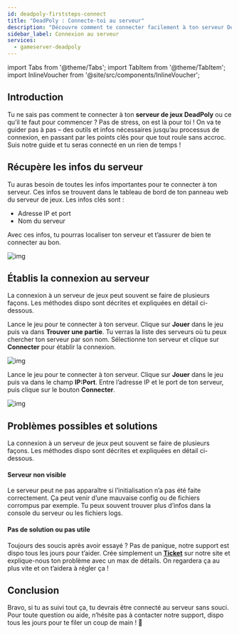 ```yaml
---
id: deadpoly-firststeps-connect
title: "DeadPoly : Connecte-toi au serveur"
description: "Découvre comment te connecter facilement à ton serveur DeadPoly et profite d’une expérience de jeu sans prise de tête → En savoir plus maintenant"
sidebar_label: Connexion au serveur
services:
  - gameserver-deadpoly
---
```


import Tabs from '@theme/Tabs';
import TabItem from '@theme/TabItem';
import InlineVoucher from '@site/src/components/InlineVoucher';


## Introduction
Tu ne sais pas comment te connecter à ton **serveur de jeux DeadPoly** ou ce qu’il te faut pour commencer ? Pas de stress, on est là pour toi ! On va te guider pas à pas – des outils et infos nécessaires jusqu’au processus de connexion, en passant par les points clés pour que tout roule sans accroc. Suis notre guide et tu seras connecté en un rien de temps !

<InlineVoucher />



## Récupère les infos du serveur


Tu auras besoin de toutes les infos importantes pour te connecter à ton serveur. Ces infos se trouvent dans le tableau de bord de ton panneau web du serveur de jeux. Les infos clés sont :

- Adresse IP et port
- Nom du serveur


Avec ces infos, tu pourras localiser ton serveur et t’assurer de bien te connecter au bon.

![img](https://screensaver01.zap-hosting.com/index.php/s/HCZSXANEmH8L5gC/preview)

## Établis la connexion au serveur


La connexion à un serveur de jeux peut souvent se faire de plusieurs façons. Les méthodes dispo sont décrites et expliquées en détail ci-dessous.

<Tabs>
<TabItem value="connect_solution_server_browser_ingame" label="Navigateur de serveurs (In game)" default>

Lance le jeu pour te connecter à ton serveur. Clique sur **Jouer** dans le jeu puis va dans **Trouver une partie**. Tu verras la liste des serveurs où tu peux chercher ton serveur par son nom. Sélectionne ton serveur et clique sur **Connecter** pour établir la connexion.

![img](https://screensaver01.zap-hosting.com/index.php/s/a9BFqWkMzgwoagY/download)


</TabItem>

<TabItem value="connect_solution_direct" label="Connexion directe (In game)">

Lance le jeu pour te connecter à ton serveur. Clique sur **Jouer** dans le jeu puis va dans le champ **IP:Port**. Entre l’adresse IP et le port de ton serveur, puis clique sur le bouton **Connecter**.

![img](https://screensaver01.zap-hosting.com/index.php/s/ayg87bXdToe7Y38/download)

</TabItem>


</Tabs>



## Problèmes possibles et solutions


La connexion à un serveur de jeux peut souvent se faire de plusieurs façons. Les méthodes dispo sont décrites et expliquées en détail ci-dessous.

#### Serveur non visible


Le serveur peut ne pas apparaître si l’initialisation n’a pas été faite correctement. Ça peut venir d’une mauvaise config ou de fichiers corrompus par exemple. Tu peux souvent trouver plus d’infos dans la console du serveur ou les fichiers logs.



#### Pas de solution ou pas utile


Toujours des soucis après avoir essayé ? Pas de panique, notre support est dispo tous les jours pour t’aider. Crée simplement un **[Ticket](https://zap-hosting.com/en/customer/support/)** sur notre site et explique-nous ton problème avec un max de détails. On regardera ça au plus vite et on t’aidera à régler ça !

## Conclusion

Bravo, si tu as suivi tout ça, tu devrais être connecté au serveur sans souci. Pour toute question ou aide, n’hésite pas à contacter notre support, dispo tous les jours pour te filer un coup de main ! 🙂




<InlineVoucher />